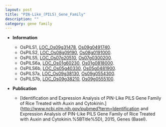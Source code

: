 ```yaml
---
layout: post
title: "PIN-Like_(PILS)_Gene_Family"
description: ""
category: gene family
---
```


* **Information**  
    + OsPILS1, [LOC_Os09g31478](http://rice.uga.edu/cgi-bin/ORF_infopage.cgi?orf=LOC_Os09g31478), [Os09g0491740](http://rapdb.dna.affrc.go.jp/viewer/gbrowse_details/irgsp1?name=Os09g0491740).
    + OsPILS2, [LOC_Os08g09190](http://rice.uga.edu/cgi-bin/ORF_infopage.cgi?orf=LOC_Os08g09190), [Os08g0191000](http://rapdb.dna.affrc.go.jp/viewer/gbrowse_details/irgsp1?name=Os08g0191000).
    + OsPILS5, [LOC_Os07g20510](http://rice.uga.edu/cgi-bin/ORF_infopage.cgi?orf=LOC_Os07g20510), [Os07g0300200](http://rapdb.dna.affrc.go.jp/viewer/gbrowse_details/irgsp1?name=Os07g0300200).
    + OsPILS6a, [LOC_Os01g60230](http://rice.uga.edu/cgi-bin/ORF_infopage.cgi?orf=LOC_Os01g60230), [Os01g0818000](http://rapdb.dna.affrc.go.jp/viewer/gbrowse_details/irgsp1?name=Os01g0818000).
    + OsPILS6b, [LOC_Os05g40330](http://rice.uga.edu/cgi-bin/ORF_infopage.cgi?orf=LOC_Os05g40330), [Os05g0481900](http://rapdb.dna.affrc.go.jp/viewer/gbrowse_details/irgsp1?name=Os05g0481900).
    + OsPILS7a, [LOC_Os09g38130](http://rice.uga.edu/cgi-bin/ORF_infopage.cgi?orf=LOC_Os09g38130), [Os09g0554300](http://rapdb.dna.affrc.go.jp/viewer/gbrowse_details/irgsp1?name=Os09g0554300).
    + OsPILS7b, [LOC_Os09g38210](http://rice.uga.edu/cgi-bin/ORF_infopage.cgi?orf=LOC_Os09g38210), [Os09g0555100](http://rapdb.dna.affrc.go.jp/viewer/gbrowse_details/irgsp1?name=Os09g0555100).

* **Publication**  
    + [Identification and Expression Analysis of PIN-Like PILS Gene Family of Rice Treated with Auxin and Cytokinin.](http://www.ncbi.nlm.nih.gov/pubmed?term=Identification and Expression Analysis of PIN-Like PILS Gene Family of Rice Treated with Auxin and Cytokinin.%5BTitle%5D), 2015, Genes (Basel).


